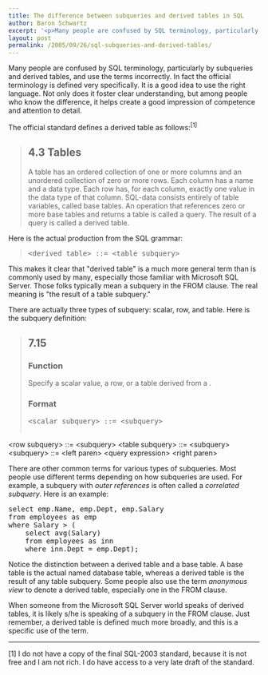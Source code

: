 ```yaml
---
title: The difference between subqueries and derived tables in SQL
author: Baron Schwartz
excerpt: '<p>Many people are confused by SQL terminology, particularly by subqueries and derived tables, and use the terms incorrectly.  In fact the official terminology is defined very specifically.  It is a good idea to use the right language.</p>'
layout: post
permalink: /2005/09/26/sql-subqueries-and-derived-tables/
---
```

Many people are confused by SQL terminology, particularly by subqueries and derived tables, and use the terms incorrectly. In fact the official terminology is defined very specifically. It is a good idea to use the right language. Not only does it foster clear understanding, but among people who know the difference, it helps create a good impression of competence and attention to detail.

The official standard defines a derived table as follows:<sup>[1]</sup>

> ## 4.3 Tables
> 
> A table has an ordered collection of one or more columns and an unordered collection of zero or more rows. Each column has a name and a data type. Each row has, for each column, exactly one value in the data type of that column. SQL-data consists entirely of table variables, called base tables. An operation that references zero or more base tables and returns a table is called a query. The result of a query is called a derived table.

Here is the actual production from the SQL grammar:

> <pre>&lt;derived table&gt; ::= &lt;table subquery&gt;</pre>

This makes it clear that "derived table" is a much more general term than is commonly used by many, especially those familiar with Microsoft SQL Server. Those folks typically mean a subquery in the FROM clause. The real meaning is "the result of a table subquery."

There are actually three types of subquery: scalar, row, and table. Here is the subquery definition:

> ## 7.15 <subquery>
> 
> ### Function
> 
> Specify a scalar value, a row, or a table derived from a <query expression>.
> 
> ### Format
> 
> <pre>&lt;scalar subquery&gt; ::= &lt;subquery&gt;
&lt;row subquery&gt; ::= &lt;subquery&gt;
&lt;table subquery&gt; ::= &lt;subquery&gt;
&lt;subquery&gt; ::= &lt;left paren&gt; &lt;query expression&gt; &lt;right paren&gt;</pre>

There are other common terms for various types of subqueries. Most people use different terms depending on how subqueries are used. For example, a subquery with *outer references* is often called a *correlated subquery*. Here is an example:

<pre>select emp.Name, emp.Dept, emp.Salary
from employees as emp
where Salary > (
    select avg(Salary)
    from employees as inn
    where inn.Dept = emp.Dept);</pre>

Notice the distinction between a derived table and a base table. A base table is the actual named database table, whereas a derived table is the result of any table subquery. Some people also use the term *anonymous view* to denote a derived table, especially one in the FROM clause.

When someone from the Microsoft SQL Server world speaks of derived tables, it is likely s/he is speaking of a subquery in the FROM clause. Just remember, a derived table is defined much more broadly, and this is a specific use of the term.

* * *

<p class="footnote">
  [1] I do not have a copy of the final SQL-2003 standard, because it is not free and I am not rich. I do have access to a very late draft of the standard.
</p>
